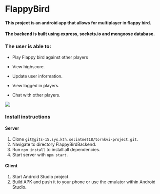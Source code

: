 # FlappyBird

#### This project is an android app that allows for multiplayer in flappy bird.

#### The backend is built using express, sockets.io and mongoose database.

### The user is able to:

-   Play Flappy bird against other players

-   View highscore.

-   Update user information.

-   View logged in players.

-   Chat with other players.

    
![](https://gits-15.sys.kth.se/intnet18/tornkvi-project/blob/master/ezgif-1-e0a6eab163.gif)

### Install instructions

#### Server

1. Clone `git@gits-15.sys.kth.se:intnet18/tornkvi-project.git`.
2. Navigate to directory FlappyBirdBackend.
3. Run `npm install` to install all dependencies.
4. Start server with `npm start`.

#### Client

1. Start Android Studio project.
2. Build APK and push it to your phone or use the emulator within Android Studio.
